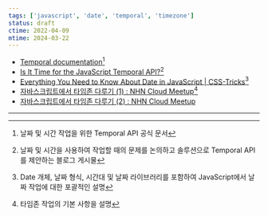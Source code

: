 ```yaml
---
tags: ['javascript', 'date', 'temporal', 'timezone']
status: draft
ctime: 2022-04-09
mtime: 2024-03-22
---
```


- [Temporal documentation](https://tc39.es/proposal-temporal/docs/)[^1]
- [Is It Time for the JavaScript Temporal API?](https://blog.openreplay.com/is-it-time-for-the-javascript-temporal-api)[^2]
- [Everything You Need to Know About Date in JavaScript | CSS-Tricks](https://css-tricks.com/everything-you-need-to-know-about-date-in-javascript/)[^3]
- [자바스크립트에서 타임존 다루기 (1) : NHN Cloud Meetup](https://meetup.toast.com/posts/125)[^4]
- [자바스크립트에서 타임존 다루기 (2) : NHN Cloud Meetup](https://meetup.toast.com/posts/130)

---

[^1]: 날짜 및 시간 작업을 위한 Temporal API 공식 문서
[^2]: 날짜 및 시간을 사용하여 작업할 때의 문제를 논의하고 솔루션으로 Temporal API를 제안하는 블로그 게시물
[^3]: Date 개체, 날짜 형식, 시간대 및 날짜 라이브러리를 포함하여 JavaScript에서 날짜 작업에 대한 포괄적인 설명
[^4]: 타임존 작업의 기본 사항을 설명